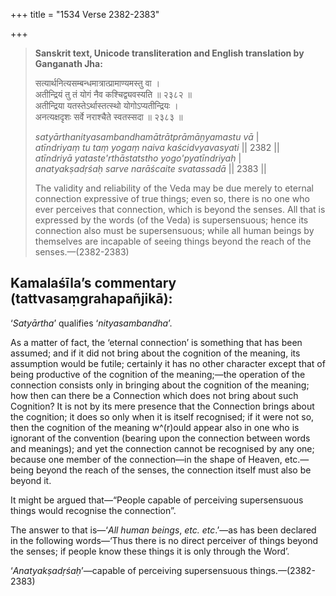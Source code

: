 +++
title = "1534 Verse 2382-2383"

+++
> **Sanskrit text, Unicode transliteration and English translation by Ganganath Jha:** 
>
> सत्यार्थनित्यसम्बन्धमात्रात्प्रामाण्यमस्तु वा ।  
> अतीन्द्रियं तु तं योगं नैव कश्चिद्व्यवस्यति ॥ २३८२ ॥  
> अतीन्द्रिया यतस्तेऽर्थास्तत्स्थो योगोऽप्यतीन्द्रियः ।  
> अनत्यक्षदृशः सर्वे नराश्चैते स्वतस्सदा ॥ २३८३ ॥ 
>
> *satyārthanityasambandhamātrātprāmāṇyamastu vā* \|  
> *atīndriyaṃ tu taṃ yogaṃ naiva kaścidvyavasyati* \|\| 2382 \|\|  
> *atīndriyā yataste'rthāstatstho yogo'pyatīndriyaḥ* \|  
> *anatyakṣadṛśaḥ sarve narāścaite svatassadā* \|\| 2383 \|\| 
>
> The validity and reliability of the Veda may be due merely to eternal connection expressive of true things; even so, there is no one who ever perceives that connection, which is beyond the senses. All that is expressed by the words (of the Veda) is supersensuous; hence its connection also must be supersensuous; while all human beings by themselves are incapable of seeing things beyond the reach of the senses.—(2382-2383)



## Kamalaśīla’s commentary (tattvasaṃgrahapañjikā):

‘*Satyārtha*’ qualifies ‘*nityasambandha*’.

As a matter of fact, the ‘eternal connection’ is something that has been assumed; and if it did not bring about the cognition of the meaning, its assumption would be futile; certainly it has no other character except that of being productive of the cognition of the meaning;—the operation of the connection consists only in bringing about the cognition of the meaning; how then can there be a Connection which does not bring about such Cognition? It is not by its mere presence that the Connection brings about the cognition; it does so only when it is itself recognised; if it were not so, then the cognition of the meaning w^(r)ould appear also in one who is ignorant of the convention (bearing upon the connection between words and meanings); and yet the connection cannot be recognised by any one; because one member of the connection—in the shape of Heaven, etc.—being beyond the reach of the senses, the connection itself must also be beyond it.

It might be argued that—“People capable of perceiving supersensuous things would recognise the connection”.

The answer to that is—‘*All human beings*, *etc. etc*.’—as has been declared in the following words—‘Thus there is no direct perceiver of things beyond the senses; if people know these things it is only through the Word’.

‘*Anatyakṣadṛśaḥ*’—capable of perceiving supersensuous things.—(2382-2383)


